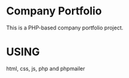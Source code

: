 # Company Portfolio

This is a PHP-based company portfolio project.

# USING
html, css, js, php and phpmailer
